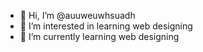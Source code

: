 - 👋 Hi, I’m @auuweuwhsuadh
- 👀 I’m interested in learning web designing
- 🌱 I’m currently learning web designing

